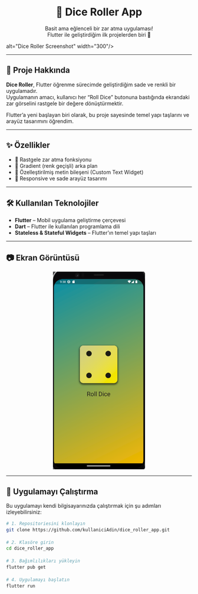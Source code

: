 <h1 align="center">🎲 Dice Roller App</h1>

<p align="center">
  Basit ama eğlenceli bir zar atma uygulaması! <br>
  Flutter ile geliştirdiğim ilk projelerden biri 🎯
</p>

<p align="center">


 alt="Dice Roller Screenshot" width="300"/>
</p>

---

## 🚀 Proje Hakkında

**Dice Roller**, Flutter öğrenme sürecimde geliştirdiğim sade ve renkli bir uygulamadır.  
Uygulamanın amacı, kullanıcı her “Roll Dice” butonuna bastığında ekrandaki zar görselini rastgele bir değere dönüştürmektir.

Flutter’a yeni başlayan biri olarak, bu proje sayesinde temel yapı taşlarını ve arayüz tasarımını öğrendim.

---

## ✨ Özellikler

- 🎲 Rastgele zar atma fonksiyonu
- 🎨 Gradient (renk geçişli) arka plan
- 🧩 Özelleştirilmiş metin bileşeni (Custom Text Widget)
- 📱 Responsive ve sade arayüz tasarımı

---

## 🛠 Kullanılan Teknolojiler

- **Flutter** – Mobil uygulama geliştirme çerçevesi  
- **Dart** – Flutter ile kullanılan programlama dili  
- **Stateless & Stateful Widgets** – Flutter'ın temel yapı taşları  

---

## 📷 Ekran Görüntüsü

<p align="center">
  <img src="Ekran görüntüsü 2025-04-08 003808.png"
" width="250"/>
</p>

---

## 🧪 Uygulamayı Çalıştırma

Bu uygulamayı kendi bilgisayarınızda çalıştırmak için şu adımları izleyebilirsiniz:

```bash
# 1. Repositoriesini klonlayın
git clone https://github.com/kullaniciAdin/dice_roller_app.git

# 2. Klasöre girin
cd dice_roller_app

# 3. Bağımlılıkları yükleyin
flutter pub get

# 4. Uygulamayı başlatın
flutter run
